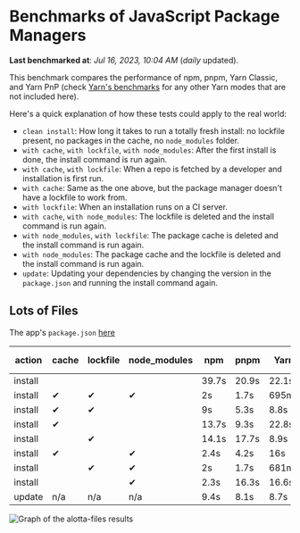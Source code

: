 # Benchmarks of JavaScript Package Managers

**Last benchmarked at**: _Jul 16, 2023, 10:04 AM_ (_daily_ updated).

This benchmark compares the performance of npm, pnpm, Yarn Classic, and Yarn PnP (check [Yarn's benchmarks](https://yarnpkg.com/benchmarks) for any other Yarn modes that are not included here).

Here's a quick explanation of how these tests could apply to the real world:

- `clean install`: How long it takes to run a totally fresh install: no lockfile present, no packages in the cache, no `node_modules` folder.
- `with cache`, `with lockfile`, `with node_modules`: After the first install is done, the install command is run again.
- `with cache`, `with lockfile`: When a repo is fetched by a developer and installation is first run.
- `with cache`: Same as the one above, but the package manager doesn't have a lockfile to work from.
- `with lockfile`: When an installation runs on a CI server.
- `with cache`, `with node_modules`: The lockfile is deleted and the install command is run again.
- `with node_modules`, `with lockfile`: The package cache is deleted and the install command is run again.
- `with node_modules`: The package cache and the lockfile is deleted and the install command is run again.
- `update`: Updating your dependencies by changing the version in the `package.json` and running the install command again.

## Lots of Files

The app's `package.json` [here](https://github.com/pnpm/pnpm.io/blob/main/benchmarks/fixtures/alotta-files/package.json)

| action  | cache | lockfile | node_modules| npm | pnpm | Yarn | Yarn PnP |
| ---     | ---   | ---      | ---         | --- | ---  | ---  | ---      |
| install |       |          |             | 39.7s | 20.9s | 22.1s | 20.2s |
| install | ✔     | ✔        | ✔           | 2s | 1.7s | 695ms | n/a |
| install | ✔     | ✔        |             | 9s | 5.3s | 8.8s | 668ms |
| install | ✔     |          |             | 13.7s | 9.3s | 22.8s | 15.2s |
| install |       | ✔        |             | 14.1s | 17.7s | 8.9s | 670ms |
| install | ✔     |          | ✔           | 2.4s | 4.2s | 16s | n/a |
| install |       | ✔        | ✔           | 2s | 1.7s | 681ms | n/a |
| install |       |          | ✔           | 2.3s | 16.3s | 16.6s | n/a |
| update  | n/a | n/a | n/a | 9.4s | 8.1s | 8.7s | 16.9s |

<img alt="Graph of the alotta-files results" src="/img/benchmarks/alotta-files.svg" />